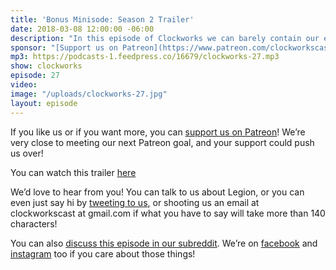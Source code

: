 ```yaml
---
title: 'Bonus Minisode: Season 2 Trailer'
date: 2018-03-08 12:00:00 -06:00
description: "In this episode of Clockworks we can barely contain our excitement for season 2 of Legion. It’s coming so soon! We spend a (relatively) short minisode reacting to and speculating about the recently released trailer for Legion season 2."
sponsor: "[Support us on Patreon](https://www.patreon.com/clockworkscast)"
mp3: https://podcasts-1.feedpress.co/16679/clockworks-27.mp3
show: clockworks
episode: 27
video:
image: "/uploads/clockworks-27.jpg"
layout: episode
---
```


If you like us or if you want more, you can [support us on Patreon](https://www.patreon.com/clockworkscast)! We’re very close to meeting our next Patreon goal, and your support could push us over!

You can watch this trailer [here](https://www.youtube.com/watch?v=HmBIn9De-Yc)

We’d love to hear from you! You can talk to us about Legion, or you can even just say hi by [tweeting to us](http://www.twitter.com/clockworkscast), or shooting us an email at clockworkscast at gmail.com if what you have to say will take more than 140 characters!

You can also [discuss this episode in our subreddit](https://www.reddit.com/r/Goodstuff_fm/). We’re on [facebook](http://facebook.com/clockworkscast) and [instagram](https://www.instagram.com/clockworkscast) too if you care about those things!
